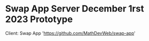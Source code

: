 # Swap App Server December 1rst 2023 Prototype

Client: Swap App 'https://github.com/MathDevWeb/swap-app'
